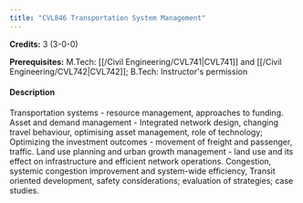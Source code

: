 ```yaml
---
title: "CVL846 Transportation System Management"
---
```

**Credits:** 3 (3-0-0)

**Prerequisites:** M.Tech: [[/Civil Engineering/CVL741|CVL741]] and [[/Civil Engineering/CVL742|CVL742]]; B.Tech: Instructor's permission

#### Description
Transportation systems - resource management, approaches to funding. Asset and demand management - Integrated network design, changing travel behaviour, optimising asset management, role of technology; Optimizing the investment outcomes - movement of freight and passenger, traffic. Land use planning and urban growth management - land use and its effect on infrastructure and efficient network operations. Congestion, systemic congestion improvement and system-wide efficiency, Transit oriented development, safety considerations; evaluation of strategies; case studies.